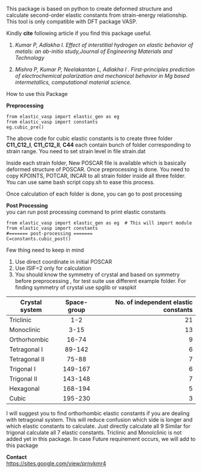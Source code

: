 This package is based on python to create deformed structure and calculate second-order elastic constants from strain-energy relationship. This tool is only compatible with DFT package VASP.

Kindly **cite** following article if you find this package useful. 

1. *Kumar P, Adlakha I. Effect of interstitial hydrogen on elastic behavior of metals: an ab-initio study,Journal of Engineering Materials and Technology*  

2. *Mishra P, Kumar P, Neelakantan L, Adlakha I . First-principles prediction of electrochemical polarization and mechanical behavior in Mg based intermetallics, computational material science.*




How to use this Package

**Preprocessing**
```
from elastic_vasp import elastic_gen as eg 
from elastic_vasp import constants 
eg.cubic_pre() 
```
The above code for cubic elastic constants is to create three folder **C11_C12_I**, **C11_C12_II**, **C44** each contain bunch of folder corresponding to strain range. You need to set strain level in file strain.dat

Inside each strain folder, New POSCAR file is available which is basically deformed structure of POSCAR. Once preprocessing is done. You need to copy KPOINTS, POTCAR, INCAR to all strain folder inside all three folder. You can use same bash script copy.sh to ease this process.

Once calculation of each folder is done, you can go to post processing

**Post Processing**\
you can run post processing command to print elastic constants

```
from elastic_vasp import elastic_gen as eg  # This will import module
from elastic_vasp import constants 
#======= post-processing =======
C=constants.cubic_post() 
```
Few thing need to keep in mind
1. Use direct coordinate in initial POSCAR
2. Use ISIF=2 only for calculation
3. You should know the symmetry of crystal and based on symmetry before preprocessing , for test suite use different example folder. For finding symmetry of crystal use spglib or vaspkit

| Crystal system       | Space-group          |No. of independent elastic constants  |
| ------------- |:-------------:| -----:|
|Triclinic|1-2|21|
|Monoclinic	     |3-15		|	13|
|Orthorhombic	    | 16-74|			9|
|Tetragonal I	    | 89-142|			6|
|Tetragonal II	  |   75-88	|		7|
|Trigonal I	    | 149-167		|	6|
|Trigonal II	  |   143-148	|		7|
|Hexagonal	   |  168-194			|5 |
|Cubic		     |195-230			|3 |


I will suggest you to find orthorhombic elastic constants if you are dealing with tetragonal system. This will reduce confusion which side is longer and which elastic constants to calculate. Just directly calculate all 9
Similar for trigonal calculate all 7 elastic constants. 
Triclinic and Monolclinic is not added yet in this package. In case Future requirement occurs, we will add to this package

**Contact**\
https://sites.google.com/view/prnvkmr4


 
